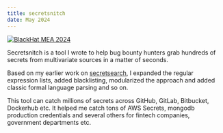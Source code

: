 ```yaml
---
title: secretsnitch
date: May 2024
---
```


[![BlackHat MEA 2024](https://img.shields.io/badge/BlackHat%20MEA%202024-222.svg?style=flat-square&logo=redhat)](https://blackhatmea.com/blackhat-arsenal)

Secretsnitch is a tool I wrote to help bug bounty hunters grab hundreds of secrets from multivariate sources in a matter of seconds.

Based on my earlier work on [secretsearch](https://gitlab.com/redhuntlabs-open-source/secretsearch), I expanded the regular expression lists, added blacklisting, modularized the approach and added classic formal language parsing and so on.

This tool can catch millions of secrets across GitHub, GitLab, Bitbucket, Dockerhub etc. It helped me catch tons of AWS Secrets, mongodb production credentials and several others for fintech companies, government departments etc.

